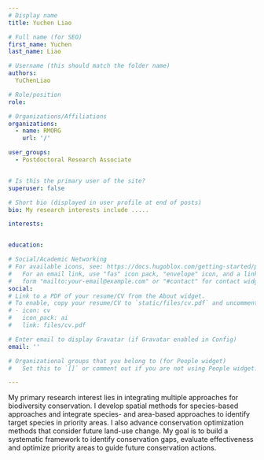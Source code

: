 ```yaml
---
# Display name
title: Yuchen Liao

# Full name (for SEO)
first_name: Yuchen
last_name: Liao

# Username (this should match the folder name)
authors:
  YuChenLiao

# Role/position
role:

# Organizations/Affiliations
organizations:
  - name: RMORG
    url: '/'

user_groups:
  - Postdoctoral Research Associate


# Is this the primary user of the site?
superuser: false

# Short bio (displayed in user profile at end of posts)
bio: My research interests include .....

interests:


education:

# Social/Academic Networking
# For available icons, see: https://docs.hugoblox.com/getting-started/page-builder/#icons
#   For an email link, use "fas" icon pack, "envelope" icon, and a link in the
#   form "mailto:your-email@example.com" or "#contact" for contact widget.
social:
# Link to a PDF of your resume/CV from the About widget.
# To enable, copy your resume/CV to `static/files/cv.pdf` and uncomment the lines below.
# - icon: cv
#   icon_pack: ai
#   link: files/cv.pdf

# Enter email to display Gravatar (if Gravatar enabled in Config)
email: ''

# Organizational groups that you belong to (for People widget)
#   Set this to `[]` or comment out if you are not using People widget.

---
```


My primary research interest lies in integrating multiple approaches for biodiversity conservation. I develop spatial methods for species-based approaches and integrate species- and area-based approaches to identify target species in priority areas. I also advance conservation optimization methods that consider future land-use change. My goal is to build a systematic framework to identify conservation gaps, evaluate effectiveness and optimize priority areas to guide future conservation actions.